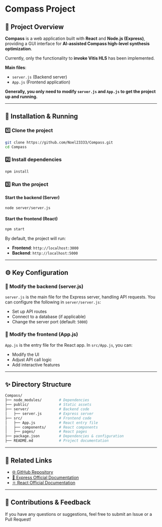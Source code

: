 # Compass Project

## 📌 Project Overview
**Compass** is a web application built with **React** and **Node.js (Express)**, providing a GUI interface for **AI-assisted Compass high-level synthesis optimization**.

Currently, only the functionality to **invoke Vitis HLS** has been implemented.

**Main files**:
- `server.js` (Backend server)
- `App.js` (Frontend application)

**Generally, you only need to modify `server.js` and `App.js` to get the project up and running.**

---

## 🚀 Installation & Running

### 1️⃣ **Clone the project**
```bash
git clone https://github.com/Noel23333/Compass.git
cd Compass
```

### 2️⃣ **Install dependencies**
```bash
npm install
```

### 3️⃣ **Run the project**
#### **Start the backend (Server)**
```bash
node server/server.js
```

#### **Start the frontend (React)**
```bash
npm start
```

By default, the project will run:
- **Frontend**: `http://localhost:3000`
- **Backend**: `http://localhost:5000`

---

## ⚙️ Key Configuration

### **🔹 Modify the backend (server.js)**
`server.js` is the main file for the Express server, handling API requests. You can configure the following in `server/server.js`:
- Set up API routes
- Connect to a database (if applicable)
- Change the server port (default: `5000`)

### **🔹 Modify the frontend (App.js)**
`App.js` is the entry file for the React app. In `src/App.js`, you can:
- Modify the UI
- Adjust API call logic
- Add interactive features

---

## ✨ Directory Structure
```bash
Compass/
├── node_modules/        # Dependencies
├── public/              # Static assets
├── server/              # Backend code
│   ├── server.js        # Express server
├── src/                 # Frontend code
│   ├── App.js           # React entry file
│   ├── components/      # React components
│   ├── pages/           # React pages
├── package.json         # Dependencies & configuration
├── README.md            # Project documentation
```

---

## 🔗 Related Links
- [🌐 GitHub Repository](https://github.com/Noel23333/Compass)
- [📖 Express Official Documentation](https://expressjs.com/)
- [⚛️ React Official Documentation](https://react.dev/)

---

## 📢 Contributions & Feedback
If you have any questions or suggestions, feel free to submit an Issue or a Pull Request!
